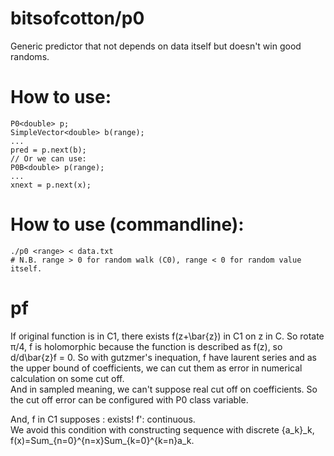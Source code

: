 # bitsofcotton/p0
Generic predictor that not depends on data itself but doesn't win good randoms.

# How to use:
    P0<double> p;
    SimpleVector<double> b(range);
    ...
    pred = p.next(b);
    // Or we can use:
    P0B<double> p(range);
    ...
    xnext = p.next(x);

# How to use (commandline):
    ./p0 <range> < data.txt
    # N.B. range > 0 for random walk (C0), range < 0 for random value itself.

# pf
If original function is in C1, there exists f(z+\bar{z}) in C1 on z in C.
So rotate &pi;/4, f is holomorphic because the function is described as f(z), so d/d\bar{z}f = 0.
So with gutzmer's inequation, f have laurent series and as the upper bound of coefficients,
we can cut them as error in numerical calculation on some cut off.  
And in sampled meaning, we can't suppose real cut off on coefficients.
So the cut off error can be configured with P0 class variable.

And, f in C1 supposes : exists! f': continuous.  
We avoid this condition with constructing sequence with discrete {a\_k}\_k, f(x)=Sum\_{n=0}^{n=x}Sum\_{k=0}^{k=n}a\_k.

